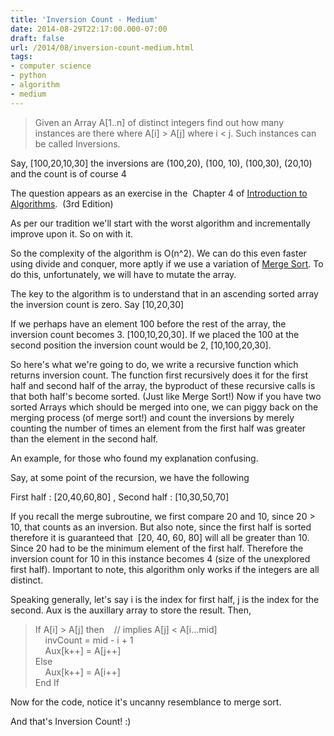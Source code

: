 ```yaml
---
title: 'Inversion Count - Medium'
date: 2014-08-29T22:17:00.000-07:00
draft: false
url: /2014/08/inversion-count-medium.html
tags: 
- computer science
- python
- algorithm
- medium
---
```


> Given an Array A\[1..n\] of distinct integers find out how many instances are there where A\[i\] > A\[j\] where i < j. Such instances can be called Inversions.

  

Say, \[100,20,10,30\] the inversions are (100,20), (100, 10), (100,30), (20,10) and the count is of course 4

  

The question appears as an exercise in the  Chapter 4 of [Introduction to Algorithms](http://www.amazon.com/Introduction-Algorithms-Thomas-H-Cormen/dp/0262033844).  (3rd Edition)

  

As per our tradition we'll start with the worst algorithm and incrementally improve upon it. So on with it.  
  
So the complexity of the algorithm is O(n^2). We can do this even faster using divide and conquer, more aptly if we use a variation of [Merge Sort](http://en.wikipedia.org/wiki/Merge_sort). To do this, unfortunately, we will have to mutate the array.  

  

The key to the algorithm is to understand that in an ascending sorted array the inversion count is zero. Say \[10,20,30\]

  

If we perhaps have an element 100 before the rest of the array, the inversion count becomes 3. \[100,10,20,30\]. If we placed the 100 at the second position the inversion count would be 2, \[10,100,20,30\].

  

So here's what we're going to do, we write a recursive function which returns inversion count. The function first recursively does it for the first half and second half of the array, the byproduct of these recursive calls is that both half's become sorted. (Just like Merge Sort!) Now if you have two sorted Arrays which should be merged into one, we can piggy back on the merging process (of merge sort!) and count the inversions by merely counting the number of times an element from the first half was greater than the element in the second half.

  

An example, for those who found my explanation confusing.

  

Say, at some point of the recursion, we have the following

First half : \[20,40,60,80\] , Second half : \[10,30,50,70\]

  

If you recall the merge subroutine, we first compare 20 and 10, since 20 > 10, that counts as an inversion. But also note, since the first half is sorted therefore it is guaranteed that  \[20, 40, 60, 80\] will all be greater than 10. Since 20 had to be the minimum element of the first half. Therefore the inversion count for 10 in this instance becomes 4 (size of the unexplored first half). Important to note, this algorithm only works if the integers are all distinct.

  

Speaking generally, let's say i is the index for first half, j is the index for the second. Aux is the auxillary array to store the result. Then,  
  

> If A\[i\] > A\[j\] then    // implies A\[j\] < A\[i…mid\]  
>     invCount = mid - i + 1  
>     Aux\[k++\] = A\[j++\]  
> Else  
>     Aux\[k++\] = A\[i++\]  
> End If

  

Now for the code, notice it's uncanny resemblance to merge sort.

  

And that's Inversion Count! :)